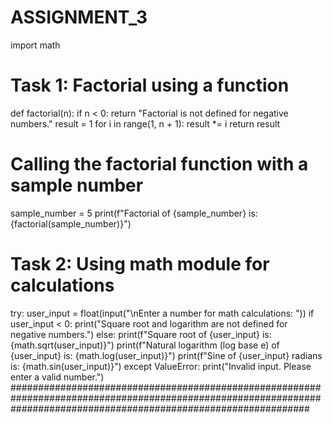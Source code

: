 # ASSIGNMENT_3

import math

# Task 1: Factorial using a function
def factorial(n):
    if n < 0:
        return "Factorial is not defined for negative numbers."
    result = 1
    for i in range(1, n + 1):
        result *= i
    return result

# Calling the factorial function with a sample number
sample_number = 5
print(f"Factorial of {sample_number} is: {factorial(sample_number)}")

# Task 2: Using math module for calculations
try:
    user_input = float(input("\nEnter a number for math calculations: "))
    if user_input < 0:
        print("Square root and logarithm are not defined for negative numbers.")
    else:
        print(f"Square root of {user_input} is: {math.sqrt(user_input)}")
        print(f"Natural logarithm (log base e) of {user_input} is: {math.log(user_input)}")
    print(f"Sine of {user_input} radians is: {math.sin(user_input)}")
except ValueError:
    print("Invalid input. Please enter a valid number.")
######################################################################################################################################################################
